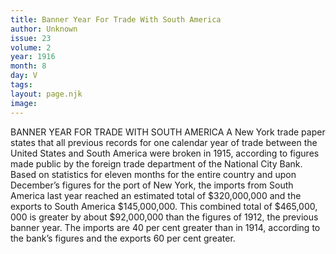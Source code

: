 ```yaml
---
title: Banner Year For Trade With South America
author: Unknown
issue: 23
volume: 2
year: 1916
month: 8
day: V
tags:
layout: page.njk
image:
---
```

BANNER YEAR FOR TRADE WITH SOUTH AMERICA       A New York trade paper states that all previous records for one calendar year of trade between the United States and South America were broken in 1915, according to figures made public by the foreign trade department of the National City Bank. Based on statistics    for eleven months for the entire country and upon December’s figures for the port of New York, the imports from South America last year reached an estimated total of $320,000,000 and the exports to South America $145,000,000.       This combined total of $465,000, 000 is greater by about $92,000,000 than the figures of 1912, the previous banner year. The imports are 40 per cent greater than in 1914, according to the bank’s figures and the exports 60 per cent greater.




